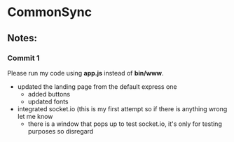 # CommonSync
## Notes:
### Commit 1
Please run my code using **app.js** instead of **bin/www**. 
* updated the landing page from the default express one
  * added buttons 
  * updated fonts
* integrated socket.io (this is my first attempt so if there is anything wrong let me know
  * there is a window that pops up to test socket.io, it's only for testing purposes so disregard 
  
